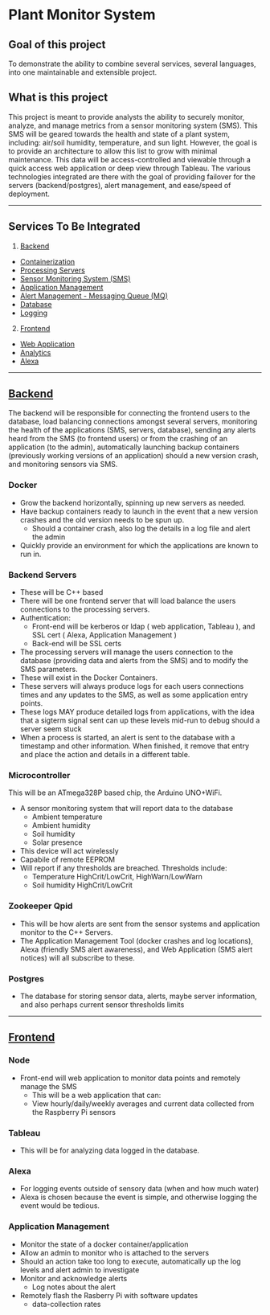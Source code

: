 
# Plant Monitor System

 ## Goal of this project
  To demonstrate the ability to combine several services, several languages, into one maintainable and extensible project.

 ## What is this project
  This project is meant to provide analysts the ability to securely monitor, analyze, and manage metrics from a sensor monitoring system (SMS).
  This SMS will be geared towards the health and state of a plant system, including: air/soil humidity, temperature, and sun light. However, the goal is to provide an architecture to allow this list to grow with minimal maintenance. 
  This data will be access-controlled and viewable through a quick access web application or deep view through Tableau.
  The various technologies integrated are there with the goal of providing failover for the servers (backend/postgres), alert management, and ease/speed of deployment.

---
 ## Services To Be Integrated
  1. [Backend](#Backend)
   * [Containerization](#Docker)
   * [Processing Servers](#Backend-Servers)
   * [Sensor Monitoring System (SMS)](#Microcontroller)
   * [Application Management](#Application-Management)
   * [Alert Management - Messaging Queue (MQ)](#Zookeeper-Qpid)
   * [Database](#Postgres)
   * [Logging](#Logging)
  2. [Frontend](#Frontend)
   * [Web Application](#Node)
   * [Analytics](#Tableau)
   * [Alexa](#Alexa)
---
 ## <u>Backend</u>
 The backend will be responsible for connecting the frontend users to the database, load balancing connections amongst several servers, monitoring the health of the applications (SMS, servers, database),  sending any alerts heard from the SMS (to frontend users) or from the crashing of an application (to the admin), automatically launching backup containers (previously working versions of an application) should a new version crash, and monitoring sensors via SMS.
  ### Docker
   * Grow the backend horizontally, spinning up new servers as needed.
   * Have backup containers ready to launch in the event that a new version crashes and the old version needs to be spun up.
     * Should a container crash, also log the details in a log file and alert the admin 
   * Quickly provide an environment for which the applications are known to run in.

  ### Backend Servers
   * These will be C++ based
   * There will be one frontend server that will load balance the users connections to the processing servers.
   * Authentication: 
     * Front-end will be kerberos or ldap ( web application, Tableau ), and SSL cert ( Alexa, Application Management )
     * Back-end will be SSL certs
   * The processing servers will manage the users connection to the database (providing data and alerts from the SMS) and to modify the SMS parameters.
   * These will exist in the Docker Containers.
   * These servers will always produce logs for each users connections times and any updates to the SMS, as well as some application entry points.
   * These logs MAY produce detailed logs from applications, with the idea that a sigterm signal sent can up these levels mid-run to debug should a server seem stuck
   * When a process is started, an alert is sent to the database with a timestamp and other information. When finished, it remove that entry and place the action and details in a different table.

  ### Microcontroller
 This will be an ATmega328P based chip, the Arduino UNO+WiFi. 
   * A sensor monitoring system that will report data to the database
     * Ambient temperature
     * Ambient humidity
     * Soil humidity
     * Solar presence
   * This device will act wirelessly
   * Capabile of remote EEPROM
   * Will report if any thresholds are breached. Thresholds include:
     * Temperature HighCrit/LowCrit, HighWarn/LowWarn
     * Soil humidity HighCrit/LowCrit

  ###  Zookeeper Qpid
   * This will be how alerts are sent from the sensor systems and application monitor to the C++ Servers.
   * The Application Management Tool (docker crashes and log locations), Alexa (friendly SMS alert awareness), and Web Application (SMS alert notices) will all subscribe to these.

  ### Postgres
   * The database for storing sensor data, alerts, maybe server information, and also perhaps current sensor thresholds limits
---
 ## <u>Frontend</u>

  ### Node
   * Front-end will web application to monitor data points and remotely manage the SMS
     * This will be a web application that can:
     * View hourly/daily/weekly averages and current data collected from the Raspberry Pi sensors

  ### Tableau
   * This will be for analyzing data logged in the database.
 
  ### Alexa
   * For logging events outside of sensory data (when and how much water)
   * Alexa is chosen because the event is simple, and otherwise logging the event would be tedious.

  ### Application Management
   * Monitor the state of a docker container/application
   * Allow an admin to monitor who is attached to the servers
   * Should an action take too long to execute, automatically up the log levels and alert admin to investigate
   * Monitor and acknowledge alerts
     * Log notes about the alert
   * Remotely flash the Rasberry Pi with software updates
     * data-collection rates


 




